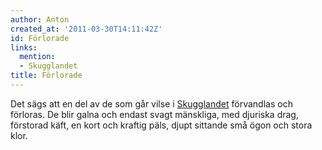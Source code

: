 ```yaml
---
author: Anton
created_at: '2011-03-30T14:11:42Z'
id: Förlorade
links:
  mention:
  - Skugglandet
title: Förlorade
---
```


Det sägs att en del av de som går vilse i [Skugglandet] förvandlas och förloras. De blir galna och
endast svagt mänskliga, med djuriska drag, förstorad käft, en kort och kraftig päls, djupt sittande
små ögon och stora klor.

  [Skugglandet]: Skugglandet

